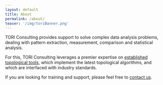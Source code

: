 ```yaml
---
layout: default
title: About
permalink: /about/
teaser: '/img/toriBanner.png'
---
```

TORI Consulting provides support to solve complex data analysis problems, dealing with pattern extraction, measurement, comparison and statistical analysis.

For this, TORI Consulting leverages a premier expertise on <a href="http://topology-tool-kit.github.io/" target="new">established topological tools</a>, which implement the latest topological algorithms, and which are
interfaced with industry standards.

If you are looking for training and support,
please feel free to [contact us](mailto:tori-consulting@googlegroups.com).
